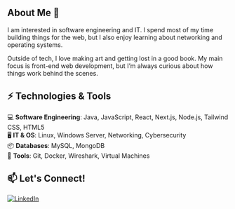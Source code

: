 ## About Me  🌱
I am interested in software engineering and IT. I spend most of my time building things for the web, but I also enjoy learning about networking and operating systems.

Outside of tech, I love making art and getting lost in a good book. My main focus is front-end web development, but I’m always curious about how things work behind the scenes. 

## ⚡ Technologies & Tools  
💻 **Software Engineering**: Java, JavaScript, React, Next.js, Node.js, Tailwind CSS, HTML5  
🖥️ **IT & OS**: Linux, Windows Server, Networking, Cybersecurity  
📦 **Databases**: MySQL, MongoDB  
🔧 **Tools**: Git, Docker, Wireshark, Virtual Machines  

## 📫 Let's Connect!  
[![LinkedIn](https://img.shields.io/badge/LinkedIn-Connect-blue?style=flat-square&logo=linkedin)](https://www.linkedin.com/in/cristina-mendoza-salazar/)  

<!--
**cmendo16/cmendo16** is a ✨ _special_ ✨ repository because its `README.md` (this file) appears on your GitHub profile.

Here are some ideas to get you started:


- 🔭 I’m currently working on ...
- 🌱 I’m currently learning ...
- 👯 I’m looking to collaborate on ...
- 🤔 I’m looking for help with ...
- 💬 Ask me about ...
- 📫 How to reach me: ...
- 😄 Pronouns: ...
- ⚡ Fun fact: ...
-->
